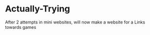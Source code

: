 # Actually-Trying
After 2 attempts in mini websites, will now make a website for a Links towards games
